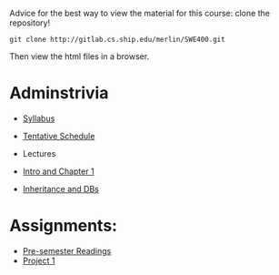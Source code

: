Advice for the best way to view the material for this course: clone the repository!

```
git clone http://gitlab.cs.ship.edu/merlin/SWE400.git
```

Then view the html files in a browser.

# Adminstrivia

* [Syllabus](Syllabus.html)
* [Tentative Schedule](TentativeSchedule.html)

* Lectures

* [Intro and Chapter 1](Lectures/Lecture1.html)
* [Inheritance and DBs](Lectures/Lecture2.html)

# Assignments:

* [Pre-semester Readings](Assignments/PreSemesterReadings.html)
* [Project 1](Projects/Project1.html)
